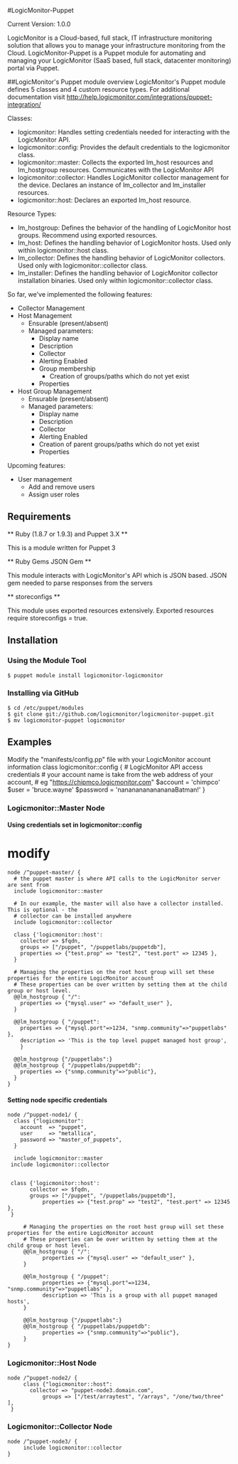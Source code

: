 #LogicMonitor-Puppet

Current Version: 1.0.0

LogicMonitor is a Cloud-based, full stack, IT infrastructure monitoring solution that 
allows you to manage your infrastructure monitoring from the Cloud.
LogicMonitor-Puppet is a Puppet module for automating and managing your LogicMonitor 
(SaaS based, full stack, datacenter monitoring) portal via Puppet.

##LogicMonitor's Puppet module overview
LogicMonitor's Puppet module defines 5 classes and 4 custom resource types. For additional documentation visit http://help.logicmonitor.com/integrations/puppet-integration/

Classes:
* logicmonitor: Handles setting credentials needed for interacting with the LogicMonitor API.
* logicmonitor::config: Provides the default credentials to the logicmonitor class.
* logicmonitor::master: Collects the exported lm_host resources and lm_hostgroup resources. Communicates with the LogicMonitor API
* logicmonitor::collector: Handles LogicMonitor collector management for the device. Declares an instance of lm_collector and lm_installer resources.
* logicmonitor::host: Declares an exported lm_host resource.

Resource Types:
* lm_hostgroup: Defines the behavior of the handling of LogicMonitor host groups. Recommend using exported resources.
* lm_host: Defines the handling behavior of LogicMonitor hosts. Used only within logicmonitor::host class.
* lm_collector: Defines the handling behavior of LogicMonitor collectors. Used only with logicmonitor::collector class.
* lm_installer: Defines the handling behavior of LogicMonitor collector installation binaries. Used only within logicmonitor::collector class.

So far, we've implemented the following features:

* Collector Management    
* Host Management
  * Ensurable (present/absent)
  * Managed parameters:
    * Display name
    * Description
    * Collector
    * Alerting Enabled
    * Group membership
      * Creation of groups/paths which do not yet exist
    * Properties  
* Host Group Management
  * Ensurable (present/absent)
  * Managed parameters:
    * Display name
    * Description
    * Collector
    * Alerting Enabled
    * Creation of parent groups/paths which do not yet exist
    * Properties  

Upcoming features:

* User management
  * Add and remove users
  * Assign user roles

## Requirements

** Ruby (1.8.7 or 1.9.3) and Puppet 3.X **

This is a module written for Puppet 3

** Ruby Gems  JSON Gem **

This module interacts with LogicMonitor's API which is JSON based. JSON gem needed to parse responses from the servers

** storeconfigs **

This module uses exported resources extensively. Exported resources require storeconfigs = true.

## Installation

### Using the Module Tool

    $ puppet module install logicmonitor-logicmonitor

### Installing via GitHub

    $ cd /etc/puppet/modules
    $ git clone git://github.com/logicmonitor/logicmonitor-puppet.git
    $ mv logicmonitor-puppet logicmonitor

## Examples

Modify the "manifests/config.pp" file with your LogicMonitor account information
    class logicmonitor::config {
      # LogicMonitor API access credentials
      # your account name is take from the web address of your account, 
      # eg "https://chipmco.logicmonitor.com"
      $account  = 'chimpco'
      $user     = 'bruce.wayne'
      $password = 'nanananananananaBatman!'
    }

### Logicmonitor::Master Node

#### Using credentials set in logicmonitor::config
# modify

    node /^puppet-master/ {
      # the puppet master is where API calls to the LogicMonitor server are sent from
      include logicmonitor::master
      
      # In our example, the master will also have a collector installed.  This is optional - the
      # collector can be installed anywhere
      include logicmonitor::collector  

      class {'logicmonitor::host':
        collector => $fqdn,
        groups => ["/puppet", "/puppetlabs/puppetdb"],
        properties => {"test.prop" => "test2", "test.port" => 12345 },
      }

      # Managing the properties on the root host group will set these properties for the entire LogicMonitor account
      # These properties can be over written by setting them at the child group or host level.
      @@lm_hostgroup { "/":
        properties => {"mysql.user" => "default_user" },
      }

      @@lm_hostgroup { "/puppet":
        properties => {"mysql.port"=>1234, "snmp.community"=>"puppetlabs" },
        description => 'This is the top level puppet managed host group',
    	}

      @@lm_hostgroup {"/puppetlabs":}
      @@lm_hostgroup { "/puppetlabs/puppetdb":
        properties => {"snmp.community"=>"public"},
      }
    }

#### Setting node specific credentials

    node /^puppet-node1/ {
      class {"logicmonitor":
        account  => "puppet",
        user     => "metallica",
        password => "master_of_puppets",
      }
      
      include logicmonitor::master
	 include logicmonitor::collector  


	 class {'logicmonitor::host':
	       collector => $fqdn,
	       groups => ["/puppet", "/puppetlabs/puppetdb"],
               properties => {"test.prop" => "test2", "test.port" => 12345 },
	 }

         # Managing the properties on the root host group will set these properties for the entire LogicMonitor account
         # These properties can be over written by setting them at the child group or host level.
    	 @@lm_hostgroup { "/":
    	       properties => {"mysql.user" => "default_user" },
    	 }

    	 @@lm_hostgroup { "/puppet":
    	       properties => {"mysql.port"=>1234, "snmp.community"=>"puppetlabs" },
    	       description => 'This is a group with all puppet managed hosts',
    	 }

    	 @@lm_hostgroup {"/puppetlabs":}
    	 @@lm_hostgroup { "/puppetlabs/puppetdb":
    	       properties => {"snmp.community"=>"public"},
    	 }
    }


### Logicmonitor::Host Node

    node /^puppet-node2/ {
         class {"logicmonitor::host":
	       collector => "puppet-node3.domain.com",
               groups => ["/test/arraytest", "/arrays", "/one/two/three" ],
  	 }


### Logicmonitor::Collector Node

    node /^puppet-node3/ {
    	 include logicmonitor::collector
    }

